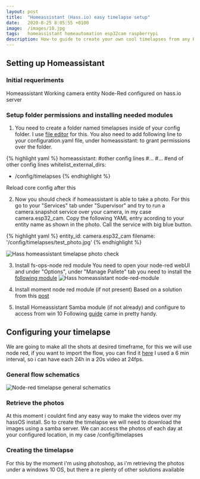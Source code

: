 ```yaml
---
layout: post
title:  "Homeassistant (Hass.io) easy timelapse setup"
date:   2020-8-25 8:05:55 +0100
image:  /images/10.jpg
tags:   homeassistant homeautomation esp32cam raspberrypi
description: How-to guide to create your own cool timelapses from any Homeassistant camera entity the easy way
---
```



## Setting up Homeassistant
### Initial requeriments
Homeassistant
Working camera entity
Node-Red configured on hass.io server

### Setup folder permissions and installing needed modules

1. You need to create a folder named timelapses inside of your config folder. I use [file editor](https://github.com/home-assistant/hassio-addons/tree/master/configurator) for this.
You also need to add following line to your configuration.yaml file, under homeassistant: to grant permissions over the folder.

{% highlight yaml %}
homeassistant:
  #other config lines
  #...
  #...
  #end of other config lines
  whitelist_external_dirs:
  - /config/timelapses
{% endhighlight %}

Reload core config after this

2. Now you should check if homeassistant is able to take a photo. For this go to your "Services" tab under "Supervisor" and try to run a camera.snapshot service over your camera, in my case camera.esp32_cam. Copy the following YAML entry acording to your entity name as shown in the photo. Call the service with big blue button.


{% highlight yaml %}
entity_id: camera.esp32_cam
filename: '/config/timelapses/test_photo.jpg'
{% endhighlight %}


![Hass homeassistant timelapse photo check]({{site.baseurl}}/images/hass_service_test.png)

3. Install fs-ops-node red module
You need to open your node-red webUI and under "Options", under "Manage Pallete" tab you need to install the [following module](https://flows.nodered.org/node/node-red-contrib-fs-ops)
![Hass homeassistant node-red-module]({{site.baseurl}}/images/node_red_fs_install.jpg)

4. Install moment node red module (if not present)
Based on a solution from this [post](https://discourse.nodered.org/t/msg-filename-logging-data/1117/13)

5. Install Homeassistant Samba module (if not already) and configure to access from win 10
Following [guide]() came in pretty handy.

## Configuring your timelapse

We are going to make all the shots at desired timeframe, for this we will use node red, if you want to import the flow, you can find it [here]()
I used a 6 min interval, so i can have each 24h in a 20s video at 24fps.

### General flow schematics

![Node-red timelapse general schematics]({{site.baseurl}}/images/timelapse_node.jpg)

### Retrieve the photos

At this moment i couldnt find any easy way to make the videos over my hassOS install.
So to create the timelapse we will need to download the images using a samba server. 
We can access the photos of each day at your configured location, in my case /config/timelapses

### Creating the timelapse

For this by the moment i'm using photoshop, as i'm retrieving the photos under a windows 10 OS, but there a re plenty of other solutions available


[smars-link]: https://www.thingiverse.com/thing:2662828


